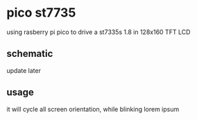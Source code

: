 # pico st7735
using rasberry pi pico to drive a st7335s 1.8 in 128x160 TFT LCD
## schematic
update later
## usage
it will cycle all screen orientation, while blinking lorem ipsum
